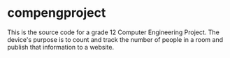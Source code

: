 # compengproject
This is the source code for a grade 12 Computer Engineering Project. 
The device's purpose is to count and track the number of people in a room and publish that information to a website.
